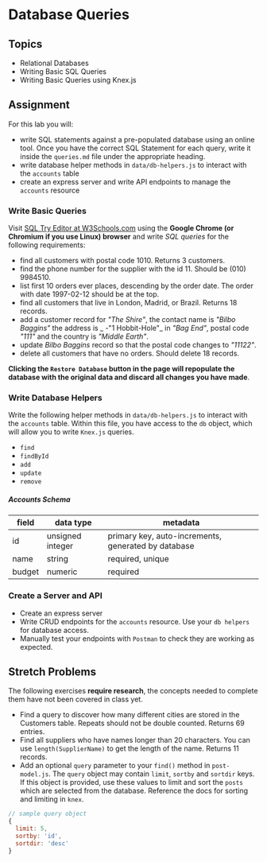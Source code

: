# Database Queries

## Topics

- Relational Databases
- Writing Basic SQL Queries
- Writing Basic Queries using Knex.js

## Assignment

For this lab you will:

- write SQL statements against a pre-populated database using an online tool. Once you have the correct SQL Statement for each query, write it inside the `queries.md` file under the appropriate heading.
- write database helper methods in `data/db-helpers.js` to interact with the `accounts` table
- create an express server and write API endpoints to manage the `accounts` resource

### Write Basic Queries

Visit [SQL Try Editor at W3Schools.com](https://www.w3schools.com/Sql/tryit.asp?filename=trysql_select_top) using the **Google Chrome (or Chromium if you use Linux) browser** and write _SQL queries_ for the following requirements:

- find all customers with postal code 1010. Returns 3 customers.
- find the phone number for the supplier with the id 11. Should be (010) 9984510.
- list first 10 orders ever places, descending by the order date. The order with date 1997-02-12 should be at the top.
- find all customers that live in London, Madrid, or Brazil. Returns 18 records.
- add a customer record for _"The Shire"_, the contact name is _"Bilbo Baggins"_ the address is _ -"1 Hobbit-Hole"_ in _"Bag End"_, postal code _"111"_ and the country is _"Middle Earth"_.
- update _Bilbo Baggins_ record so that the postal code changes to _"11122"_.
- delete all customers that have no orders. Should delete 18 records.

**Clicking the `Restore Database` button in the page will repopulate the database with the original data and discard all changes you have made**.

### Write Database Helpers

Write the following helper methods in `data/db-helpers.js` to interact with the `accounts` table. Within this file, you have access to the `db` object, which will allow you to write `Knex.js` queries. 

- `find`
- `findById`
- `add`
- `update`
- `remove`

##### Accounts Schema

| field | data type        | metadata                                            |
| ----- | ---------------- | --------------------------------------------------- |
| id    | unsigned integer | primary key, auto-increments, generated by database |
| name  | string           | required, unique |
| budget| numeric          | required         |

### Create a Server and API  

- Create an express server 
- Write CRUD endpoints for the `accounts` resource. Use your `db helpers` for database access. 
- Manually test your endpoints with `Postman` to check they are working as expected.

## Stretch Problems

The following exercises **require research**, the concepts needed to complete them have not been covered in class yet.

- Find a query to discover how many different cities are stored in the Customers table. Repeats should not be double counted. Returns 69 entries. 
- Find all suppliers who have names longer than 20 characters. You can use `length(SupplierName)` to get the length of the name. Returns 11 records.
- Add an optional `query` parameter to your `find()` method in `post-model.js`. The `query` object may contain `limit`, `sortby` and `sortdir` keys. If this object is provided, use these values to limit and sort the `posts` which are selected from the database. Reference the docs for sorting and limiting in `knex`.

```js
// sample query object
{
  limit: 5,
  sortby: 'id',
  sortdir: 'desc'
}
```